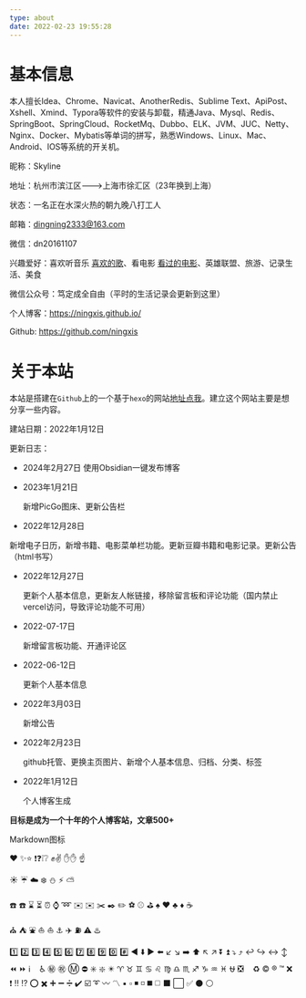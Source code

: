 ```yaml
---
type: about
date: 2022-02-23 19:55:28
---
```


# 基本信息

本人擅长Idea、Chrome、Navicat、AnotherRedis、Sublime Text、ApiPost、Xshell、Xmind、Typora等软件的安装与卸载，精通Java、Mysql、Redis、SpringBoot、SpringCloud、RocketMq、Dubbo、ELK、JVM、JUC、Netty、Nginx、Docker、Mybatis等单词的拼写，熟悉Windows、Linux、Mac、Android、IOS等系统的开关机。

昵称：Skyline

地址：杭州市滨江区--->上海市徐汇区（23年换到上海）

状态：一名正在水深火热的朝九晚八打工人

邮箱：dingning2333@163.com

微信：dn20161107

兴趣爱好：喜欢听音乐 [喜欢的歌](https://music.163.com/playlist?id=497891793&userid=353890746)、看电影 [看过的电影](https://ningxis.github.io/movies/)、英雄联盟、旅游、记录生活、美食

微信公众号：笃定成全自由（平时的生活记录会更新到这里）

个人博客：https://ningxis.github.io/ 

Github:  https://github.com/ningxis



# 关于本站

本站是搭建在`Github`上的一个基于`hexo`的网站[地址点我](https://github.com/ningxis)。建立这个网站主要是想分享一些内容。

建站日期：2022年1月12日

更新日志：
* 2024年2月27日
使用Obsidian一键发布博客
* 2023年1月21日

  新增PicGo图床、更新公告栏

*  2022年12月28日

  新增电子日历，新增书籍、电影菜单栏功能。更新豆瓣书籍和电影记录。更新公告（html书写）

* 2022年12月27日

  更新个人基本信息，更新友人帐链接，移除留言板和评论功能（国内禁止vercel访问，导致评论功能不可用）

* 2022-07-17日

  新增留言板功能、开通评论区

* 2022-06-12日

  更新个人基本信息

* 2022年3月03日

  新增公告

* 2022年2月23日

  github托管、更换主页图片、新增个人基本信息、归档、分类、标签

* 2022年1月12日

  个人博客生成

**目标是成为一个十年的个人博客站，文章500+**



Markdown图标

❤️ ✨⭐ ❗❓❕❔ ✊✌️ ✋✋ ☝️

☀️ ☔ ☁️ ❄️ ⛄ ⚡ ⛅

☎️ ☎️ ⌛ ⏳ ⏰ ⌚ ➿ ✉️ ✉️ ✂️ ✒️ ✏️ ⚽ ⚾️ ⛳ ♠️ ♥️ ♣️ ♦️ ☕

⛪ ⛺ ⛲ ⛵ ⛵ ⚓ ✈️ ⛽ ⚠️ ♨️

1️⃣ 2️⃣ 3️⃣ 4️⃣ 5️⃣ 6️⃣ 7️⃣ 8️⃣ 9️⃣ 0️⃣ #️⃣ ◀️ ⬇️ ▶️ ⬅️ ↙️ ↘️ ➡️ ⬆️ ↖️ ↗️ ⏬ ⏫ ⤵️ ⤴️ ↩️ ↪️ ↔️ ↕️ ⏪ ⏩ ℹ️ ️ ️ ️ ♿ ㊙️ ㊗️ Ⓜ️ ⛔ ✳️ ❇️ ✴️ ♈ ♉ ♊ ♋ ♌ ♍ ♎ ♏ ♐ ♑ ♒ ♓ ⛎ ❎ ️ ️ ️ ♻️ ©️ ®️ ™️ ❌ ❗ ‼️ ⁉️ ⭕ ✖️ ➕ ➖ ➗ ✔️ ☑️ ➰ 〰️ 〽️ ▪️ ▫️ ◾ ◽ ◼️ ◻️ ⬛ ⬜ ✅ ⚫ ⚪

